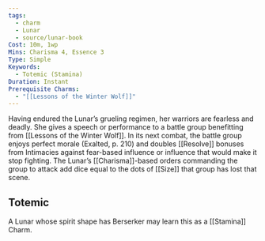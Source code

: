 ```yaml
---
tags:
  - charm
  - Lunar
  - source/lunar-book
Cost: 10m, 1wp
Mins: Charisma 4, Essence 3
Type: Simple
Keywords:
  - Totemic (Stamina)
Duration: Instant
Prerequisite Charms:
  - "[[Lessons of the Winter Wolf]]"
---
```

Having endured the Lunar’s grueling regimen, her warriors are fearless and deadly. She gives a speech or performance to a battle group benefitting from [[Lessons of the Winter Wolf]]. In its next combat, the battle group enjoys perfect morale (Exalted, p. 210) and doubles [[Resolve]] bonuses from Intimacies against fear-based influence or influence that would make it stop fighting. The Lunar’s [[Charisma]]-based orders commanding the group to attack add dice equal to the dots of [[Size]] that group has lost that scene. 
## Totemic 

A Lunar whose spirit shape has Berserker may learn this as a [[Stamina]] Charm.